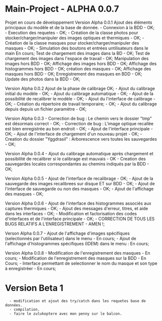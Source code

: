 # Main-Project - ALPHA 0.0.7
Projet en cours de développement 
Version Alpha 0.0.1 
    Ajout des éléments principaux du modèle et de la base de donnée. 
        - Connexion à la BDD - OK;
        - Execution des requetes - OK;
        - Création de la classe photos pour stocker/charger/manipuler des images optiques et thermiques - OK;
        - Création de la classe masques pour stocker/charger/manipuler des masques - OK;
        - Simulation des boutons et entrées untilisateurs dans le main En cours;
            Test de chargement des images dans la BD - OK;
            Test de chargement des images dans l'espace de travail - OK;
            Manipulation des images hors BDD - OK;
            Affichage des images hors BDD - OK;
            Affichage des histogrammes hors BDD - OK;
            création des masques - OK;
            Affichage des masques hors BDD - OK;
            Enregistrement des masques en BDD - OK;
            Update des photos dans la BDD - OK;            
            
Version Alpha 0.0.2
    Ajout de la phase de calibrage OK;
        - Ajout du calibrage initial du modèle - OK;
        - Ajout du calibrage automatique - OK;
        - Ajout de la possibilité de recalibrer le modèle - OK;
        - Ajout du l'interface de calibrage - OK;
        - Création du répertoire de travail temporaire; - OK;
        - Ajout du calibrage depuis depuis un fichier paramètre - OK;
       
Version Alpha 0.0.3
        - Correction de bug : Le chemin vers le dossier "tmp" est désormais correct - OK; 
        - Correction de bug : L'image optique recallée est bien enregistrée au bon endroit - OK;
        - Ajout de l'interface principale - OK;
        - Ajout de l'interface de chargement d'un nouveau projet - OK;
        - Creation du dossier "Yggdrasil" : Arborescence vers toutes les sauvegardes - OK;

Version Alpha 0.0.4
        - Ajout du calibrage automatique après chargement et possibilité de recalibrer si le calibrage est mauvais - OK 
        - Creation des sauvegardes locales correspondantes au chemins indiqués par la BDD - OK;
       
Version Alpha 0.0.5 
        - Ajout de l'interface de recalibrage - OK;
        - Ajout de la sauvegarde des images recalibrees sur disque ET sur BDD - OK;
        - Ajout de l'interface de sauvegarde ou non des masques - OK;
        - Ajout de l'affichage des masques - OK;
        
Version Alpha 0.0.6 
        - Ajout de l'interface des histogrammes associés aux captures thermiques - OK;
        - Ajout des messages d'erreur, titres, et aide dans les interfaces - OK;
        - Modification et factorisation des codes d'interfaces et de l'interface principale - OK;
        - CORRECTION DE TOUS LES BUGS RELATIFS A L'ENREGISTREMENT - AMEN !;

Verson Alpha 0.0.7 
        - Ajout de l'affichage d'images spécifiques (selectionnés par l'utilisateur) dans le menu - En cours;
        - Ajout de l'affichage d'histogrammes spécifiques (IDEM) dans le menu : En cours;
        
Version Alpha 0.0.8
        - Modification de l'enregistrement des masques - En cours;
        - Modification de l'enregistrement des masques sur la BDD - En Cours;
        - Interface permettant de selectionner le nom du masque et son type à enregistréer - En cours;

# Version Beta 1
      - modification et ajout des try/catch dans les requetes base de données.
      - compilation. 
      - faire le zulukoptere avec mon penny sur le balcon.